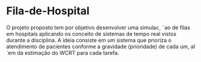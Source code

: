 # Fila-de-Hospital
O projeto proposto tem por objetivo desenvolver uma simulac¸ ˜ao de filas em hospitais aplicando os conceito de sistemas de tempo real vistos durante a disciplina. A ideia consiste em um sistema que prioriza o atendimento de pacientes conforme a gravidade (prioridade) de cada um, al´em da estimação do WCRT para cada tarefa.
